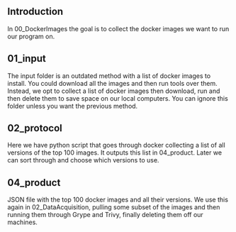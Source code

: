 ## Introduction
In 00_DockerImages the goal is to collect the docker images
we want to run our program on. 

## 01_input
The input folder is an outdated method with a list of docker 
images to install. You could download all the images and then run 
tools over them. Instead, we opt to collect a list of docker images
then download, run and then delete them to save space on our local 
computers. You can ignore this folder unless you want the previous
method. 

## 02_protocol
Here we have python script that goes through docker collecting a 
list of all versions of the top 100 images. It outputs this list
in 04_product. Later we can sort through and choose which versions 
to use. 

## 04_product
JSON file with the top 100 docker images and all their versions. 
We use this again in 02_DataAcquisition, pulling some subset of the 
images and then running them through Grype and Trivy, finally deleting them 
off our machines. 
